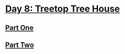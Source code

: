 # [Day 8: Treetop Tree House](https://adventofcode.com/2022/day/8)

## [Part One](https://adventofcode.com/2022/day/8#part1)

## [Part Two](https://adventofcode.com/2022/day/8#part2)
